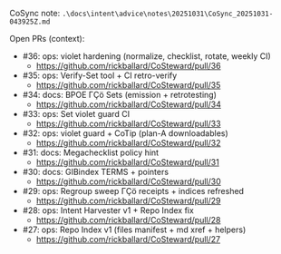 CoSync note: `.\docs\intent\advice\notes\20251031\CoSync_20251031-043925Z.md`

Open PRs (context):
- #36: ops: violet hardening (normalize, checklist, rotate, weekly CI)
  - https://github.com/rickballard/CoSteward/pull/36
- #35: ops: Verify-Set tool + CI retro-verify
  - https://github.com/rickballard/CoSteward/pull/35
- #34: docs: BPOE ΓÇö Sets (emission + retrotesting)
  - https://github.com/rickballard/CoSteward/pull/34
- #33: ops: Set violet guard CI
  - https://github.com/rickballard/CoSteward/pull/33
- #32: ops: violet guard + CoTip (plan-A downloadables)
  - https://github.com/rickballard/CoSteward/pull/32
- #31: docs: Megachecklist policy hint
  - https://github.com/rickballard/CoSteward/pull/31
- #30: docs: GIBindex TERMS + pointers
  - https://github.com/rickballard/CoSteward/pull/30
- #29: ops: Regroup sweep ΓÇö receipts + indices refreshed
  - https://github.com/rickballard/CoSteward/pull/29
- #28: ops: Intent Harvester v1 + Repo Index fix
  - https://github.com/rickballard/CoSteward/pull/28
- #27: ops: Repo Index v1 (files manifest + md xref + helpers)
  - https://github.com/rickballard/CoSteward/pull/27
